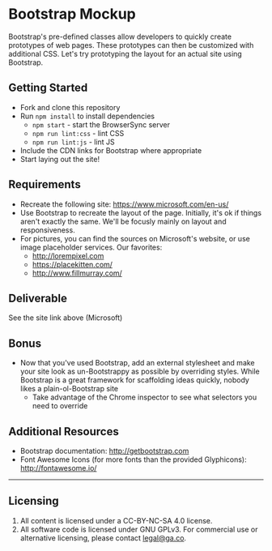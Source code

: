 # Bootstrap Mockup

Bootstrap's pre-defined classes allow developers to quickly create prototypes of web pages. These prototypes can then be customized with additional CSS. Let's try prototyping the layout for an actual site using Bootstrap.

## Getting Started

* Fork and clone this repository
* Run `npm install` to install dependencies
  * `npm start` - start the BrowserSync server
  * `npm run lint:css` - lint CSS
  * `npm run lint:js` - lint JS
* Include the CDN links for Bootstrap where appropriate
* Start laying out the site!

## Requirements

* Recreate the following site: https://www.microsoft.com/en-us/
* Use Bootstrap to recreate the layout of the page. Initially, it's ok if things aren't exactly the same. We'll be focusly mainly on layout and responsiveness.
* For pictures, you can find the sources on Microsoft's website, or use image placeholder services. Our favorites:
  * http://lorempixel.com
  * https://placekitten.com/
  * http://www.fillmurray.com/

## Deliverable

See the site link above (Microsoft)

## Bonus

* Now that you've used Bootstrap, add an external stylesheet and make your site look as un-Bootstrappy as possible by overriding styles. While Bootstrap is a great framework for scaffolding ideas quickly, nobody likes a plain-ol-Bootstrap site
  * Take advantage of the Chrome inspector to see what selectors you need to override

## Additional Resources

* Bootstrap documentation: http://getbootstrap.com
* Font Awesome Icons (for more fonts than the provided Glyphicons): http://fontawesome.io/


---

## Licensing
1. All content is licensed under a CC-BY-NC-SA 4.0 license.
2. All software code is licensed under GNU GPLv3. For commercial use or alternative licensing, please contact legal@ga.co.
